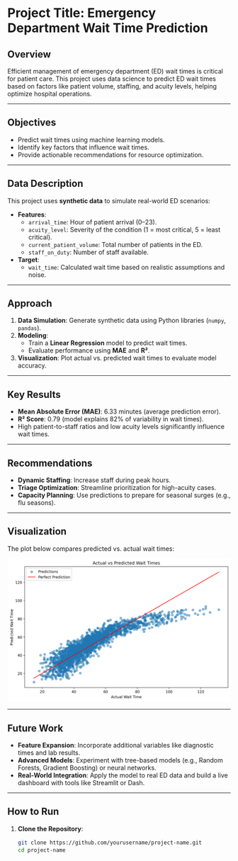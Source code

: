 # Project Title: Emergency Department Wait Time Prediction

## Overview
Efficient management of emergency department (ED) wait times is critical for patient care. This project uses data science to predict ED wait times based on factors like patient volume, staffing, and acuity levels, helping optimize hospital operations.

---

## Objectives
- Predict wait times using machine learning models.
- Identify key factors that influence wait times.
- Provide actionable recommendations for resource optimization.

---

## Data Description
This project uses **synthetic data** to simulate real-world ED scenarios:
- **Features**:
  - `arrival_time`: Hour of patient arrival (0–23).
  - `acuity_level`: Severity of the condition (1 = most critical, 5 = least critical).
  - `current_patient_volume`: Total number of patients in the ED.
  - `staff_on_duty`: Number of staff available.
- **Target**:
  - `wait_time`: Calculated wait time based on realistic assumptions and noise.

---

## Approach
1. **Data Simulation**: Generate synthetic data using Python libraries (`numpy`, `pandas`).
2. **Modeling**:
   - Train a **Linear Regression** model to predict wait times.
   - Evaluate performance using **MAE** and **R²**.
3. **Visualization**: Plot actual vs. predicted wait times to evaluate model accuracy.

---

## Key Results
- **Mean Absolute Error (MAE)**: 6.33 minutes (average prediction error).
- **R² Score**: 0.79 (model explains 82% of variability in wait times).
- High patient-to-staff ratios and low acuity levels significantly influence wait times.

---

## Recommendations
- **Dynamic Staffing**: Increase staff during peak hours.
- **Triage Optimization**: Streamline prioritization for high-acuity cases.
- **Capacity Planning**: Use predictions to prepare for seasonal surges (e.g., flu seasons).

---

## Visualization
The plot below compares predicted vs. actual wait times:

![Scatter Plot](./images/scatter_plot.png)

---

## Future Work
- **Feature Expansion**: Incorporate additional variables like diagnostic times and lab results.
- **Advanced Models**: Experiment with tree-based models (e.g., Random Forests, Gradient Boosting) or neural networks.
- **Real-World Integration**: Apply the model to real ED data and build a live dashboard with tools like Streamlit or Dash.

---

## How to Run
1. **Clone the Repository**:
   ```bash
   git clone https://github.com/yourusername/project-name.git
   cd project-name
